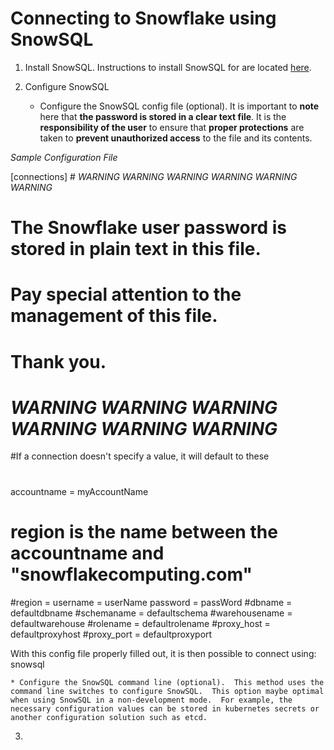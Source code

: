 # Connecting to Snowflake using SnowSQL
1. Install SnowSQL.  Instructions to install SnowSQL for are located [here](https://docs.snowflake.net/manuals/user-guide/snowsql-install-config.html).

2. Configure SnowSQL
	* Configure the SnowSQL config file (optional).  It is important to **note** here that **the password is stored in a clear text file**.  It is the **responsibility of the user** to ensure that **proper protections** are taken to **prevent unauthorized access** to the file and its contents.

*Sample Configuration File*

[connections]
\# *WARNING* *WARNING* *WARNING* *WARNING* *WARNING* *WARNING*
 #
 # The Snowflake user password is stored in plain text in this file.
 # Pay special attention to the management of this file.
 # Thank you.
 #
 # *WARNING* *WARNING* *WARNING* *WARNING* *WARNING* *WARNING*

 #If a connection doesn't specify a value, it will default to these
 #
 accountname = myAccountName
 # region is the name between the accountname and "snowflakecomputing.com"
 #region = 
 username = userName
 password = passWord
 #dbname = defaultdbname
 #schemaname = defaultschema
 #warehousename = defaultwarehouse
 #rolename = defaultrolename
 #proxy_host = defaultproxyhost
 #proxy_port = defaultproxyport

With this config file properly filled out, it is then possible to connect using: snowsql 

	* Configure the SnowSQL command line (optional).  This method uses the command line switches to configure SnowSQL.  This option maybe optimal when using SnowSQL in a non-development mode.  For example, the necessary configuration values can be stored in kubernetes secrets or another configuration solution such as etcd.

3. 

